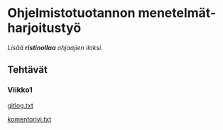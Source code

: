 # Ohjelmistotuotannon menetelmät-harjoitustyö
_Lisää **ristinollaa** ohjaajien iloksi._

## Tehtävät
### Viikko1
[gitlog.txt](/laskarit/viikko1/gitlog.txt)

[komentorivi.txt](/laskarit/viikko1/komentorivi.txt)
